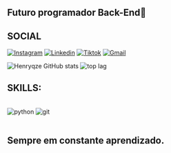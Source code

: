 ## Futuro programador Back-End🐺
## SOCIAL
[![Instagram](https://img.shields.io/badge/Instagram-E4405F?style=for-the-badge&logo=instagram&logoColor=white)](https://www.instagram.com/henryque_pd/)
[![Linkedin](https://img.shields.io/badge/LinkedIn-0077B5?style=for-the-badge&logo=linkedin&logoColor=white
)](https://www.linkedin.com/in/pedro-henryque-a04638296/)
[![Tiktok](https://img.shields.io/badge/TikTok-000000?style=for-the-badge&logo=tiktok&logoColor=white
)](https://www.tiktok.com/@henryqze)
[![Gmail](https://img.shields.io/badge/Gmail-D14836?style=for-the-badge&logo=gmail&logoColor=white
)](pedrometa9@gmail.com)


![Henryqze GitHub stats](https://github-readme-stats.vercel.app/api?username=Henryqze&show_icons=true&theme=tokyonight)
![top lag](https://github-readme-stats.vercel.app/api/top-langs/?username=Henryqze&layout=compact)

## SKILLS:
<div style="display: inline_block"><br/>
    <img alig="center" alt="python" src="https://img.shields.io/badge/Python-3776AB?style=for-the-badge&logo=python&logoColor=white"/>
    <img alig="center" alt="git" src="https://img.shields.io/badge/GIT-E44C30?style=for-the-badge&logo=git&logoColor=white"/>
</div></br>

## Sempre em constante aprendizado.
